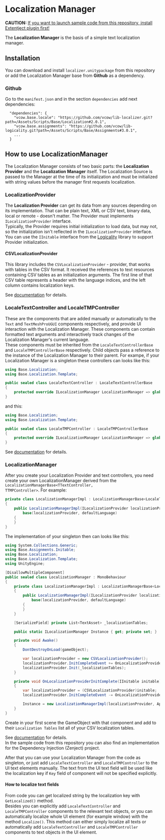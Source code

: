 # Localization Manager
**CAUTION:** <u>If you want to launch sample code from this repository, install Extentject plugin first!</u>

The **Localization Manager** is the basis of a simple text localization manager.

## Installation
You can download and install <code>localizer.unitypackage</code> from this repository or add the Localization Manager base from **Github** as a dependency.

### Github
Go to the <code>manifest.json</code> and in the section <code>dependencies</code> add next dependencies:
```
  "dependencies": {
    "vcow.base.locale": "https://github.com/vcow/lib-localizer.git?path=/Assets/Scripts/Base/Localization#2.0.1",
    "vcow.base.assignments": "https://github.com/vcow/lib-logicality.git?path=/Assets/Scripts/Base/Assignments#3.0.1",
    ...
  }
```

## How to use LocalizationManager
The Localization Manager consists of two basic parts: the **Localization Provider** and the **Localization Manager** itself. The Localization Source is passed to the Manager at the time of its initialization and must be initialized with string values before the manager first requests localization.

### LocalizationProvider
The **Localization Provider** can get its data from any sources depending on its implementation. That can be plain text, XML or CSV text, binary data, local or remote - doesn't matter. The Provider must implements <code>ILocalizationProvider</code> interface.<br/>
Typically, the Provider requires initial initialization to load data, but may not, so the initialization isn't reflected in the <code>ILocalizationProvider</code> interface. You can use the <code>IInitable</code> interface from the <a href="https://github.com/vcow/lib-logicality/tree/master">Logicality</a> library to support Provider initialization.

#### CSVLocalizationProvider
This library includes the <code>CSVLocalizationProvider</code> - provider, that works with tables in the CSV format. It received the references to text resources containing CSV tables as an initialization arguments. The first line of that CSV table represents a header with the language indices, and the left column contains localization keys.

See <a href="https://raw.githack.com/vcow/lib-localizer/master/docs/html/namespaces.html">documentation</a> for details.

### LocaleTextController and LocaleTMPController
These are the components that are added manually or automatically to the <code>Text</code> and <code>TextMeshProUGUI</code> components respectively, and provide UI interaction with the Localization Manager. These components can contain formatted text arguments and interactively track changes of the Localization Manager's current language.<br/>
These components must be inherited from the <code>LocaleTextControllerBase</code> and <code>LocaleTMPControllerBase</code> respectively. Child objects pass a reference to the instance of the Localization Manager to their parent. For exampe, if your Localization Manager is a singleton these controllers can looks like this:
```csharp
using Base.Localization;
using Base.Localization.Template;

public sealed class LocaleTextController : LocaleTextControllerBase
{
	protected override ILocalizationManager LocalizationManager => global::LocalizationManager.Instance;
}
```
and this:
```csharp
using Base.Localization;
using Base.Localization.Template;

public sealed class LocaleTMPController : LocaleTMPControllerBase
{
	protected override ILocalizationManager LocalizationManager => global::LocalizationManager.Instance;
}
```
See <a href="https://raw.githack.com/vcow/lib-localizer/master/docs/html/namespaces.html">documentation</a> for details.

### LocalizationManager
After you create your Localization Provider and text controllers, you need create your own LocalizationManager derived from the <code>LocalizationManagerBase&lt;TTextController, TTMPController></code>. For example:
```csharp
private class LocalizationManagerImpl : LocalizationManagerBase<LocaleTextController, LocaleTMPController>
{
	public LocalizationManagerImpl(ILocalizationProvider localizationProvider, SystemLanguage defaultLanguage) :
		base(localizationProvider, defaultLanguage)
	{
	}
}
```
The implementation of your singleton then can looks like this:
```csharp
using System.Collections.Generic;
using Base.Assignments.Initable;
using Base.Localization;
using Base.Localization.Template;
using UnityEngine;

[DisallowMultipleComponent]
public sealed class LocalizationManager : MonoBehaviour
{
	private class LocalizationManagerImpl : LocalizationManagerBase<LocaleTextController, LocaleTMPController>
	{
		public LocalizationManagerImpl(ILocalizationProvider localizationProvider, SystemLanguage defaultLanguage) :
			base(localizationProvider, defaultLanguage)
		{
		}
	}

	[SerializeField] private List<TextAsset> _localizationTables;

	public static ILocalizationManager Instance { get; private set; }

	private void Awake()
	{
		DontDestroyOnLoad(gameObject);

		var localizationProvider = new CSVLocalizationProvider();
		localizationProvider.InitCompleteEvent += OnLocalizationProviderInitComplete;
		localizationProvider.Init(_localizationTables);
	}

	private void OnLocalizationProviderInitComplete(IInitable initable)
	{
		var localizationProvider = (CSVLocalizationProvider)initable;
		localizationProvider.InitCompleteEvent -= OnLocalizationProviderInitComplete;

		Instance = new LocalizationManagerImpl(localizationProvider, Application.systemLanguage);
	}
}
```
Create in your first scene the GameObject with that component and add to their <code>Localization Tables</code> list all of your CSV localization tables.

See <a href="https://raw.githack.com/vcow/lib-localizer/master/docs/html/namespaces.html">documentation</a> for details.<br/>
In the sample code from this repository you can also find an implementation for the Dependency Injection (Zenject) project.

After that you can use your Localization Manager from the code as singleton, or just add <code>LocaleTextController</code> and <code>LocaleTMPController</code> to the UI text elements manually. The text from the UI text field will be used like the localization key if <code>Key</code> field of component will not be specified explicitly.

#### How to localize text fields
From code you can get localized string by the localization key with <code>GetLocalized()</code> method.<br/>
Besides you can explicitly add <code>LocaleTextController</code> and <code>LocaleTMPController</code> components to the relevant text objects, or you can automatically localize whole UI element (for example window) with the method <code>Localize()</code>. This method can either simply localize all texts or automatically add <code>LocaleTextController</code> and <code>LocaleTMPController</code> components to text objects in the UI element.
